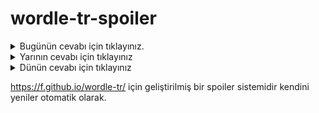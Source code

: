 # wordle-tr-spoiler

<details>
  <summary>Bugünün cevabı için tıklayınız.</summary>
  <br>
    <b> aport </b>
</details>

<details>
  <summary>Yarının cevabı için tıklayınız</summary>
  <br>
   <b> çözüm </b>
</details>

<details>
  <summary>Dünün cevabı için tıklayınız </summary>
  <br>
  <b> beniz </b>
</details>

https://f.github.io/wordle-tr/ için geliştirilmiş bir spoiler sistemidir kendini yeniler otomatik olarak.

